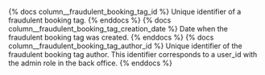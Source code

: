 {% docs column__fraudulent_booking_tag_id %} Unique identifier of a fraudulent booking tag. {% enddocs %}
{% docs column__fraudulent_booking_tag_creation_date %} Date when the fraudulent booking tag was created. {% enddocs %}
{% docs column__fraudulent_booking_tag_author_id %} Unique identifier of the fraudulent booking tag author. This identifier corresponds to a user_id with the admin role in the back office. {% enddocs %}
